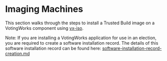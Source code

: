 # Imaging Machines

This section walks through the steps to install a Trusted Build image on a VotingWorks component using [vx-iso](https://github.com/votingworks/vx-iso).

Note: If you are installing a VotingWorks application for use in an election, you are required to create a software installation record. The details of this software installation record can be found here: [software-installation-record-creation.md](software-installation-record-creation.md "mention")
